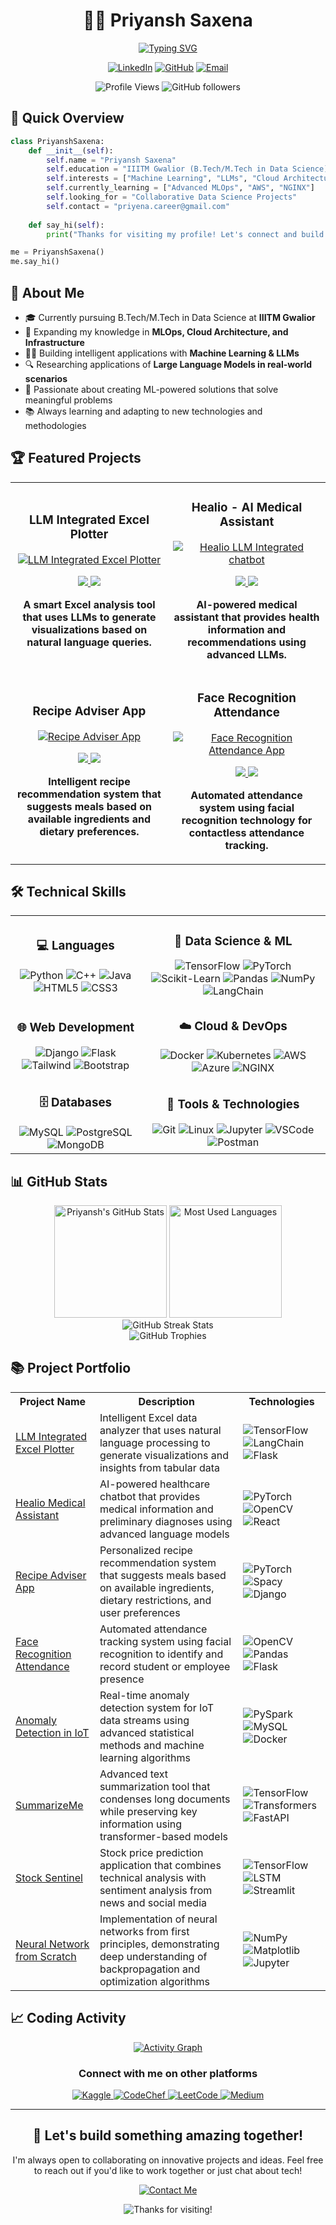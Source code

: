 <div align="center">
  
# 👨‍💻 Priyansh Saxena

[![Typing SVG](https://readme-typing-svg.herokuapp.com?font=Fira+Code&weight=600&size=24&duration=3000&pause=1000&color=6A5ACD&center=true&vCenter=true&random=false&width=500&lines=Machine+Learning+Data+Scientist;Student+at+IIITM+Gwalior;Building+with+AI+and+Cloud)](https://github.com/Transcendental-Programmer)

<a href="https://www.linkedin.com/in/priyansh-saxena-25b82625b/"><img src="https://img.shields.io/badge/LinkedIn-0077B5?style=for-the-badge&logo=linkedin&logoColor=white" alt="LinkedIn"/></a>
<a href="https://github.com/Transcendental-Programmer"><img src="https://img.shields.io/badge/GitHub-100000?style=for-the-badge&logo=github&logoColor=white" alt="GitHub"/></a>
<a href="mailto:priyena.career@gmail.com"><img src="https://img.shields.io/badge/Email-D14836?style=for-the-badge&logo=gmail&logoColor=white" alt="Email"/></a>

![Profile Views](https://komarev.com/ghpvc/?username=Transcendental-Programmer&color=blueviolet&style=for-the-badge)
![GitHub followers](https://img.shields.io/github/followers/Transcendental-Programmer?style=for-the-badge&color=6A5ACD)

</div>

## 🚀 Quick Overview

```python
class PriyanshSaxena:
    def __init__(self):
        self.name = "Priyansh Saxena"
        self.education = "IIITM Gwalior (B.Tech/M.Tech in Data Science)"
        self.interests = ["Machine Learning", "LLMs", "Cloud Architecture", "MLOps"]
        self.currently_learning = ["Advanced MLOps", "AWS", "NGINX"]
        self.looking_for = "Collaborative Data Science Projects"
        self.contact = "priyena.career@gmail.com"
    
    def say_hi(self):
        print("Thanks for visiting my profile! Let's connect and build something amazing together!")

me = PriyanshSaxena()
me.say_hi()
```

## 🧠 About Me

- 🎓 Currently pursuing B.Tech/M.Tech in Data Science at **IIITM Gwalior**
- 🌱 Expanding my knowledge in **MLOps, Cloud Architecture, and Infrastructure**
- 👨‍💻 Building intelligent applications with **Machine Learning & LLMs**
- 🔍 Researching applications of **Large Language Models in real-world scenarios**
- 🚀 Passionate about creating ML-powered solutions that solve meaningful problems
- 📚 Always learning and adapting to new technologies and methodologies

## 🏆 Featured Projects

<table>
  <tr>
    <td width="50%">
      <h3 align="center">LLM Integrated Excel Plotter</h3>
      <div align="center">
        <a href="https://github.com/Transcendental-Programmer/LLM-Integrated-Excel-Plotter-App">
          <img src="https://github-readme-stats.vercel.app/api/pin/?username=Transcendental-Programmer&repo=LLM-Integrated-Excel-Plotter-App&theme=tokyonight&hide_border=true" alt="LLM Integrated Excel Plotter"/>
        </a>
        <p>
          <a href="https://github.com/Transcendental-Programmer/LLM-Integrated-Excel-Plotter-App">
            <img src="https://img.shields.io/badge/Code-Python-informational?style=flat&logo=python&color=6A5ACD" />
            <img src="https://img.shields.io/badge/Library-LangChain-informational?style=flat&logo=chainlink&color=6A5ACD" />
          </a>
        </p>
        <p><strong>A smart Excel analysis tool that uses LLMs to generate visualizations based on natural language queries.</strong></p>
      </div>
    </td>
    <td width="50%">
      <h3 align="center">Healio - AI Medical Assistant</h3>
      <div align="center">
        <a href="https://github.com/Transcendental-Programmer/Healio-LLM-Integrated-chatbot">
          <img src="https://github-readme-stats.vercel.app/api/pin/?username=Transcendental-Programmer&repo=Healio-LLM-Integrated-chatbot&theme=tokyonight&hide_border=true" alt="Healio LLM Integrated chatbot"/>
        </a>
        <p>
          <a href="https://github.com/Transcendental-Programmer/Healio-LLM-Integrated-chatbot">
            <img src="https://img.shields.io/badge/Code-Python-informational?style=flat&logo=python&color=6A5ACD" />
            <img src="https://img.shields.io/badge/Library-PyTorch-informational?style=flat&logo=pytorch&color=6A5ACD" />
          </a>
        </p>
        <p><strong>AI-powered medical assistant that provides health information and recommendations using advanced LLMs.</strong></p>
      </div>
    </td>
  </tr>
  <tr>
    <td width="50%">
      <h3 align="center">Recipe Adviser App</h3>
      <div align="center">
        <a href="https://github.com/Transcendental-Programmer/Recipe-Adviser-App">
          <img src="https://github-readme-stats.vercel.app/api/pin/?username=Transcendental-Programmer&repo=Recipe-Adviser-App&theme=tokyonight&hide_border=true" alt="Recipe Adviser App"/>
        </a>
        <p>
          <a href="https://github.com/Transcendental-Programmer/Recipe-Adviser-App">
            <img src="https://img.shields.io/badge/Code-Python-informational?style=flat&logo=python&color=6A5ACD" />
            <img src="https://img.shields.io/badge/Library-spaCy-informational?style=flat&logo=spacy&color=6A5ACD" />
          </a>
        </p>
        <p><strong>Intelligent recipe recommendation system that suggests meals based on available ingredients and dietary preferences.</strong></p>
      </div>
    </td>
    <td width="50%">
      <h3 align="center">Face Recognition Attendance</h3>
      <div align="center">
        <a href="https://github.com/Transcendental-Programmer/face-recognition-attendance-app">
          <img src="https://github-readme-stats.vercel.app/api/pin/?username=Transcendental-Programmer&repo=face-recognition-attendance-app&theme=tokyonight&hide_border=true" alt="Face Recognition Attendance App"/>
        </a>
        <p>
          <a href="https://github.com/Transcendental-Programmer/face-recognition-attendance-app">
            <img src="https://img.shields.io/badge/Code-Python-informational?style=flat&logo=python&color=6A5ACD" />
            <img src="https://img.shields.io/badge/Library-OpenCV-informational?style=flat&logo=opencv&color=6A5ACD" />
          </a>
        </p>
        <p><strong>Automated attendance system using facial recognition technology for contactless attendance tracking.</strong></p>
      </div>
    </td>
  </tr>
</table>

## 🛠️ Technical Skills

<table>
  <tr>
    <td>
      <h3 align="center">💻 Languages</h3>
      <div align="center">
        <img src="https://img.shields.io/badge/Python-3776AB?style=for-the-badge&logo=python&logoColor=white" alt="Python"/>
        <img src="https://img.shields.io/badge/C++-00599C?style=for-the-badge&logo=cplusplus&logoColor=white" alt="C++"/>
        <img src="https://img.shields.io/badge/Java-ED8B00?style=for-the-badge&logo=openjdk&logoColor=white" alt="Java"/>
        <img src="https://img.shields.io/badge/HTML5-E34F26?style=for-the-badge&logo=html5&logoColor=white" alt="HTML5"/>
        <img src="https://img.shields.io/badge/CSS3-1572B6?style=for-the-badge&logo=css3&logoColor=white" alt="CSS3"/>
      </div>
    </td>
    <td>
      <h3 align="center">🔬 Data Science & ML</h3>
      <div align="center">
        <img src="https://img.shields.io/badge/TensorFlow-FF6F00?style=for-the-badge&logo=tensorflow&logoColor=white" alt="TensorFlow"/>
        <img src="https://img.shields.io/badge/PyTorch-EE4C2C?style=for-the-badge&logo=pytorch&logoColor=white" alt="PyTorch"/>
        <img src="https://img.shields.io/badge/scikit--learn-F7931E?style=for-the-badge&logo=scikit-learn&logoColor=white" alt="Scikit-Learn"/>
        <img src="https://img.shields.io/badge/Pandas-150458?style=for-the-badge&logo=pandas&logoColor=white" alt="Pandas"/>
        <img src="https://img.shields.io/badge/NumPy-013243?style=for-the-badge&logo=numpy&logoColor=white" alt="NumPy"/>
        <img src="https://img.shields.io/badge/LangChain-000000?style=for-the-badge&logo=chainlink&logoColor=white" alt="LangChain"/>
      </div>
    </td>
  </tr>
  <tr>
    <td>
      <h3 align="center">🌐 Web Development</h3>
      <div align="center">
        <img src="https://img.shields.io/badge/Django-092E20?style=for-the-badge&logo=django&logoColor=white" alt="Django"/>
        <img src="https://img.shields.io/badge/Flask-000000?style=for-the-badge&logo=flask&logoColor=white" alt="Flask"/>
        <img src="https://img.shields.io/badge/Tailwind_CSS-06B6D4?style=for-the-badge&logo=tailwind-css&logoColor=white" alt="Tailwind"/>
        <img src="https://img.shields.io/badge/Bootstrap-7952B3?style=for-the-badge&logo=bootstrap&logoColor=white" alt="Bootstrap"/>
      </div>
    </td>
    <td>
      <h3 align="center">☁️ Cloud & DevOps</h3>
      <div align="center">
        <img src="https://img.shields.io/badge/Docker-2496ED?style=for-the-badge&logo=docker&logoColor=white" alt="Docker"/>
        <img src="https://img.shields.io/badge/Kubernetes-326CE5?style=for-the-badge&logo=kubernetes&logoColor=white" alt="Kubernetes"/>
        <img src="https://img.shields.io/badge/AWS-232F3E?style=for-the-badge&logo=amazon-aws&logoColor=white" alt="AWS"/>
        <img src="https://img.shields.io/badge/Azure-0078D4?style=for-the-badge&logo=microsoft-azure&logoColor=white" alt="Azure"/>
        <img src="https://img.shields.io/badge/NGINX-009639?style=for-the-badge&logo=nginx&logoColor=white" alt="NGINX"/>
      </div>
    </td>
  </tr>
  <tr>
    <td>
      <h3 align="center">🗄️ Databases</h3>
      <div align="center">
        <img src="https://img.shields.io/badge/MySQL-4479A1?style=for-the-badge&logo=mysql&logoColor=white" alt="MySQL"/>
        <img src="https://img.shields.io/badge/PostgreSQL-316192?style=for-the-badge&logo=postgresql&logoColor=white" alt="PostgreSQL"/>
        <img src="https://img.shields.io/badge/MongoDB-47A248?style=for-the-badge&logo=mongodb&logoColor=white" alt="MongoDB"/>
      </div>
    </td>
    <td>
      <h3 align="center">🔧 Tools & Technologies</h3>
      <div align="center">
        <img src="https://img.shields.io/badge/Git-F05032?style=for-the-badge&logo=git&logoColor=white" alt="Git"/>
        <img src="https://img.shields.io/badge/Linux-FCC624?style=for-the-badge&logo=linux&logoColor=black" alt="Linux"/>
        <img src="https://img.shields.io/badge/Jupyter-F37626?style=for-the-badge&logo=jupyter&logoColor=white" alt="Jupyter"/>
        <img src="https://img.shields.io/badge/VSCode-007ACC?style=for-the-badge&logo=visual-studio-code&logoColor=white" alt="VSCode"/>
        <img src="https://img.shields.io/badge/Postman-FF6C37?style=for-the-badge&logo=postman&logoColor=white" alt="Postman"/>
      </div>
    </td>
  </tr>
</table>

## 📊 GitHub Stats

<div align="center">
  <img src="https://github-readme-stats.vercel.app/api?username=Transcendental-Programmer&show_icons=true&theme=tokyonight&count_private=true&hide_border=true&include_all_commits=true&custom_title=GitHub%20Activity" height="180em" alt="Priyansh's GitHub Stats"/>
  <img src="https://github-readme-stats.vercel.app/api/top-langs/?username=Transcendental-Programmer&layout=compact&theme=tokyonight&hide_border=true&langs_count=8" height="180em" alt="Most Used Languages"/>
</div>

<div align="center">
  <img src="https://github-readme-streak-stats.herokuapp.com/?user=Transcendental-Programmer&theme=tokyonight&hide_border=true" alt="GitHub Streak Stats"/>
</div>

<div align="center">
  <img src="https://github-profile-trophy.vercel.app/?username=Transcendental-Programmer&theme=nord&column=7&margin-w=15&no-frame=true" alt="GitHub Trophies"/>
</div>

## 📚 Project Portfolio

<table>
  <tr>
    <th>Project Name</th>
    <th>Description</th>
    <th>Technologies</th>
  </tr>
  <tr>
    <td><a href="https://github.com/Transcendental-Programmer/LLM-Integrated-Excel-Plotter-App">LLM Integrated Excel Plotter</a></td>
    <td>Intelligent Excel data analyzer that uses natural language processing to generate visualizations and insights from tabular data</td>
    <td>
      <img src="https://img.shields.io/badge/TensorFlow-FF6F00?logo=tensorflow&logoColor=white" alt="TensorFlow"/>
      <img src="https://img.shields.io/badge/LangChain-000000?logo=chainlink&logoColor=white" alt="LangChain"/>
      <img src="https://img.shields.io/badge/Flask-000000?logo=flask&logoColor=white" alt="Flask"/>
    </td>
  </tr>
  <tr>
    <td><a href="https://github.com/Transcendental-Programmer/Healio-LLM-Integrated-chatbot">Healio Medical Assistant</a></td>
    <td>AI-powered healthcare chatbot that provides medical information and preliminary diagnoses using advanced language models</td>
    <td>
      <img src="https://img.shields.io/badge/PyTorch-EE4C2C?logo=pytorch&logoColor=white" alt="PyTorch"/> 
      <img src="https://img.shields.io/badge/OpenCV-5C3EE8?logo=opencv&logoColor=white" alt="OpenCV"/>
      <img src="https://img.shields.io/badge/React-61DAFB?logo=react&logoColor=black" alt="React"/>
    </td>
  </tr>
  <tr>
    <td><a href="https://github.com/Transcendental-Programmer/Recipe-Adviser-App">Recipe Adviser App</a></td>
    <td>Personalized recipe recommendation system that suggests meals based on available ingredients, dietary restrictions, and user preferences</td>
    <td>
      <img src="https://img.shields.io/badge/PyTorch-EE4C2C?logo=pytorch&logoColor=white" alt="PyTorch"/>
      <img src="https://img.shields.io/badge/spaCy-09A3D5?logo=spacy&logoColor=white" alt="Spacy"/>
      <img src="https://img.shields.io/badge/Django-092E20?logo=django&logoColor=white" alt="Django"/>
    </td>
  </tr>
  <tr>
    <td><a href="https://github.com/Transcendental-Programmer/face-recognition-attendance-app">Face Recognition Attendance</a></td>
    <td>Automated attendance tracking system using facial recognition to identify and record student or employee presence</td>
    <td>
      <img src="https://img.shields.io/badge/OpenCV-5C3EE8?logo=opencv&logoColor=white" alt="OpenCV"/>
      <img src="https://img.shields.io/badge/Pandas-150458?logo=pandas&logoColor=white" alt="Pandas"/>
      <img src="https://img.shields.io/badge/Flask-000000?logo=flask&logoColor=white" alt="Flask"/>
    </td>
  </tr>
  <tr>
    <td><a href="https://github.com/Transcendental-Programmer/Anomaly-detection-in-IoT-streams">Anomaly Detection in IoT</a></td>
    <td>Real-time anomaly detection system for IoT data streams using advanced statistical methods and machine learning algorithms</td>
    <td>
      <img src="https://img.shields.io/badge/Apache_Spark-E25A1C?logo=apache-spark&logoColor=white" alt="PySpark"/>
      <img src="https://img.shields.io/badge/MySQL-4479A1?logo=mysql&logoColor=white" alt="MySQL"/>
      <img src="https://img.shields.io/badge/Docker-2496ED?logo=docker&logoColor=white" alt="Docker"/>
    </td>
  </tr>
  <tr>
    <td><a href="https://github.com/Transcendental-Programmer/SummarizeMe">SummarizeMe</a></td>
    <td>Advanced text summarization tool that condenses long documents while preserving key information using transformer-based models</td>
    <td>
      <img src="https://img.shields.io/badge/TensorFlow-FF6F00?logo=tensorflow&logoColor=white" alt="TensorFlow"/>
      <img src="https://img.shields.io/badge/Transformers-FFD700?logo=huggingface&logoColor=black" alt="Transformers"/>
      <img src="https://img.shields.io/badge/FastAPI-009688?logo=fastapi&logoColor=white" alt="FastAPI"/>
    </td>
  </tr>
  <tr>
    <td><a href="https://github.com/Transcendental-Programmer/Stock-Sentinal">Stock Sentinel</a></td>
    <td>Stock price prediction application that combines technical analysis with sentiment analysis from news and social media</td>
    <td>
      <img src="https://img.shields.io/badge/TensorFlow-FF6F00?logo=tensorflow&logoColor=white" alt="TensorFlow"/>
      <img src="https://img.shields.io/badge/LSTM-00BFFF?logo=pytorch&logoColor=white" alt="LSTM"/>
      <img src="https://img.shields.io/badge/Streamlit-FF4B4B?logo=streamlit&logoColor=white" alt="Streamlit"/>
    </td>
  </tr>
  <tr>
    <td><a href="https://github.com/Transcendental-Programmer/Neural_Network_from_scratch">Neural Network from Scratch</a></td>
    <td>Implementation of neural networks from first principles, demonstrating deep understanding of backpropagation and optimization algorithms</td>
    <td>
      <img src="https://img.shields.io/badge/NumPy-013243?logo=numpy&logoColor=white" alt="NumPy"/>
      <img src="https://img.shields.io/badge/Matplotlib-11557C?logo=python&logoColor=white" alt="Matplotlib"/>
      <img src="https://img.shields.io/badge/Jupyter-F37626?logo=jupyter&logoColor=white" alt="Jupyter"/>
    </td>
  </tr>
</table>



## 📈 Coding Activity

<div align="center">
  <a href="https://github.com/Transcendental-Programmer">
    <img src="https://github-readme-activity-graph.vercel.app/graph?username=Transcendental-Programmer&theme=tokyo-night&hide_border=true&custom_title=Contribution%20Graph" alt="Activity Graph" />
  </a>
</div>

<div align="center">
  <h3>Connect with me on other platforms</h3>
  <a href="https://www.kaggle.com/archcoder">
    <img src="https://img.shields.io/badge/Kaggle-20BEFF?style=for-the-badge&logo=kaggle&logoColor=white" alt="Kaggle"/>
  </a>
  <a href="https://www.codechef.com/users/arch_coder">
    <img src="https://img.shields.io/badge/CodeChef-5B4638?style=for-the-badge&logo=codechef&logoColor=white" alt="CodeChef"/>
  </a>
  <a href="https://leetcode.com/u/user8322v/">
    <img src="https://img.shields.io/badge/LeetCode-FFA116?style=for-the-badge&logo=leetcode&logoColor=black" alt="LeetCode"/>
  </a>
  <a href="https://medium.com/@priyansh_saxena">
    <img src="https://img.shields.io/badge/Medium-12100E?style=for-the-badge&logo=medium&logoColor=white" alt="Medium"/>
  </a>
</div>

---

<div align="center">
  <h2>🚀 Let's build something amazing together!</h2>
  <p>I'm always open to collaborating on innovative projects and ideas. Feel free to reach out if you'd like to work together or just chat about tech!</p>
  <a href="mailto:priyena.career@gmail.com">
    <img src="https://img.shields.io/badge/Contact_Me-D14836?style=for-the-badge&logo=gmail&logoColor=white" alt="Contact Me"/>
  </a>
  <p>
    <img src="https://img.shields.io/badge/Thanks_for_visiting!-6A5ACD?style=for-the-badge" alt="Thanks for visiting!"/>
  </p>
</div>

